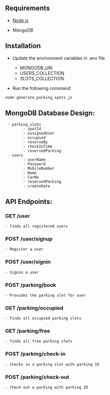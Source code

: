 ## Requirements

- [Node.js](http://nodejs.org/)

- MongoDB

## Installation

- Update the environment variables in .env file
    - MONGODB_URI
    - USERS_COLLECTION
    - SLOTS_COLLECTION

- Run the following command:
```sh
node generate_parking_spots.js
```

## MongoDB Database Design:

     - parking_slots
            - spotId
            - assignedUser
            - occupied
            - reserveBy
            - checkInTime
            - reservedParking
     - users
            - userName
            - Password
            - MobileNumber
            - Name
            - CarNo
            - reservedParking
            - createDate

## API Endpoints:

### GET /user
    - finds all registered users

### POST /user/signup
    - Register a user

### POST /user/signin
    - Signin a user

### POST /parking/book
    - Provides the parking slot for user

### GET /parking/occupied
    - Finds all occupied parking slots

### GET /parking/free
    - finds all free parking slots

### POST /parking/check-in
    - Checks in a parking slot with parking ID

### POST /parking/check-out
    - Check out a parking with parking ID

